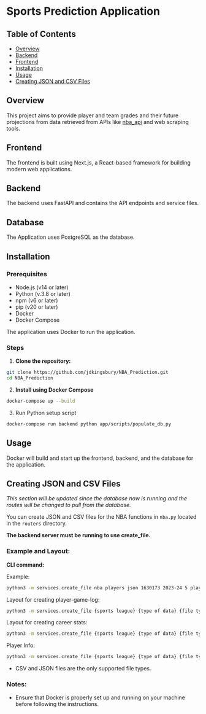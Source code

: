 # Sports Prediction Application

## Table of Contents

- [Overview](#overview)
- [Backend](#backend)
- [Frontend](#frontend)
- [Installation](#installation)
- [Usage](#usage)
- [Creating JSON and CSV Files](#creating-json-and-csv-files)

## Overview

This project aims to provide player and team grades and their future projections from data retrieved from APIs like [nba_api](https://github.com/swar/nba_api/tree/master) and web scraping tools.

## Frontend

The frontend is built using Next.js, a React-based framework for building modern web applications.

## Backend

The backend uses FastAPI and contains the API endpoints and service files.

## Database

The Application uses PostgreSQL as the database.

## Installation

### Prerequisites

- Node.js (v14 or later)
- Python (v.3.8 or later)
- npm (v6 or later)
- pip (v20 or later)
- Docker
- Docker Compose

The application uses Docker to run the application.

### Steps

1. **Clone the repository:**

```sh
git clone https://github.com/jdkingsbury/NBA_Prediction.git
cd NBA_Prediction
```

2. **Install using Docker Compose**

```sh
docker-compose up --build
```

3. Run Python setup script

```sh
docker-compose run backend python app/scripts/populate_db.py
```

## Usage

Docker will build and start up the frontend, backend, and the database for the application.

## Creating JSON and CSV Files

_This section will be updated since the database now is running and the routes will be changed to pull from the database._

You can create JSON and CSV files for the NBA functions in `nba.py` located in the `routers` directory.

**The backend server must be running to use create_file.**

### Example and Layout:

**CLI command:**

Example:

```bash
python3 -m services.create_file nba players json 1630173 2023-24 5 player-game-log
```

Layout for creating player-game-log:

```bash
python3 -m services.create_file {sports league} {type of data} {file type} {person ID} {Season Year} {Games} {function_name}
```

Layout for creating career stats:

```bash
python3 -m services.create_file {sports league} {type of data} {file type} {person ID} {function_name}
```

Player Info:

```bash
python3 -m services.create_file {sports league} {type of data} {file type} {person ID} {function_name}
```

- CSV and JSON files are the only supported file types.

### Notes:

- Ensure that Docker is properly set up and running on your machine before following the instructions.
